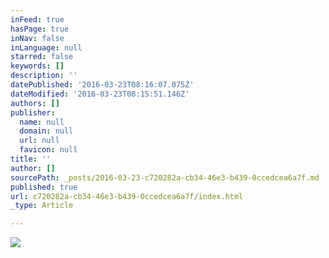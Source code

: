 ```yaml
---
inFeed: true
hasPage: true
inNav: false
inLanguage: null
starred: false
keywords: []
description: ''
datePublished: '2016-03-23T08:16:07.075Z'
dateModified: '2016-03-23T08:15:51.146Z'
authors: []
publisher:
  name: null
  domain: null
  url: null
  favicon: null
title: ''
author: []
sourcePath: _posts/2016-03-23-c720282a-cb34-46e3-b439-0ccedcea6a7f.md
published: true
url: c720282a-cb34-46e3-b439-0ccedcea6a7f/index.html
_type: Article

---
```

![](https://the-grid-user-content.s3-us-west-2.amazonaws.com/c432c4eb-b8bb-4ae6-8cd1-b2e8550266ae.jpg)